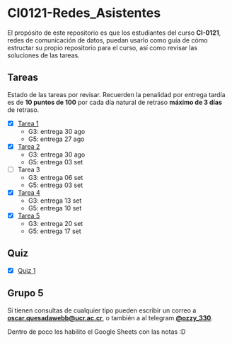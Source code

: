 # CI0121-Redes_Asistentes

El propósito de este repositorio es que los estudiantes del curso **CI-0121**, redes de comunicación de datos, puedan usarlo como guía de cómo estructar su propio repositorio para el curso, así como revisar las soluciones de las tareas.

## Tareas

Estado de las tareas por revisar. Recuerden la penalidad por entrega tardía es de **10 puntos de 100** por cada día natural de retraso **máximo de 3 días** de retraso.

- [x] [Tarea 1](./tareas/tarea1/)
  - G3: entrega 30 ago
  - G5: entrega 27 ago
- [x] [Tarea 2](./tareas/tarea2/)
  - G3: entrega 30 ago
  - G5: entrega 03 set
- [ ] Tarea 3
  - G3: entrega 06 set
  - G5: entrega 03 set
- [x] [Tarea 4](./tareas/tarea4/)
  - G3: entrega 13 set
  - G5: entrega 10 set
- [x] [Tarea 5](./tareas/tarea5/)
  - G3: entrega 20 set
  - G5: entrega 17 set

## Quiz

- [x] [Quiz 1](./quices/quiz1/)

## Grupo 5

Si tienen consultas de cualquier tipo pueden escribir un correo a [**oscar.quesadawebb@ucr.ac.cr**](mailto:oscar.quesadawebb@ucr.ac.cr), o también a al telegram [**@ozzy_330**](https://t.me/ozzy_330).

Dentro de poco les habilito el Google Sheets con las notas :D
